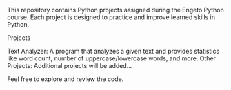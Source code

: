 This repository contains Python projects assigned during the Engeto Python course. Each project is designed to practice and improve learned skills in Python,

Projects

Text Analyzer: A program that analyzes a given text and provides statistics like word count, number of uppercase/lowercase words, and more.
Other Projects: Additional projects will be added...

Feel free to explore and review the code.
